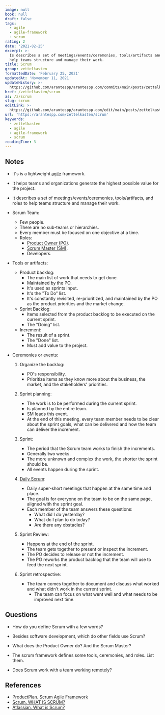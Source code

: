 ```yaml
---
image: null
book: null
draft: false
tags:
  - agile
  - agile-framework
  - scrum
rating: 2
date: '2021-02-25'
excerpt: >-
  Is describes a set of meetings/events/ceremonies, tools/artifacts and roles to
  help teams structure and manage their work.
title: Scrum
group: zettelkasten
formattedDate: 'February 25, 2021'
updatedAt: 'November 11, 2021'
updateHistory: >-
  https://github.com/arantespp/arantespp.com/commits/main/posts/zettelkasten/scrum.md
href: /zettelkasten/scrum
as: /z/scrum
slug: scrum
editLink: >-
  https://github.com/arantespp/arantespp.com/edit/main/posts/zettelkasten/scrum.md
url: 'https://arantespp.com/zettelkasten/scrum'
keywords:
  - zettelkasten
  - agile
  - agile-framework
  - scrum
readingTime: 3
---
```


## Notes

- It's is a lightweight [agile](/zettel/agile) framework.

- It helps teams and organizations generate the highest possible value for the project.

- It describes a set of meetings/events/ceremonies, tools/artifacts, and roles to help teams structure and manage their work.

- Scrum Team:

  - Few people.
  - There are no sub-teams or hierarchies.
  - Every member must be focused on one objective at a time.
  - Roles:
    - [Product Owner (PO)](/zettel/product-owner).
    - [Scrum Master (SM)](/zettel/scrum-master).
    - Developers.

- Tools or artifacts:

  - Product backlog:
    - The main list of work that needs to get done.
    - Maintained by the PO.
    - It's used as sprints input.
    - It's the "To Do" list.
    - It's constantly revisited, re-prioritized, and maintained by the PO as the product priorities and the market change.
  - Sprint Backlog:
    - Items selected from the product backlog to be executed on the current sprint.
    - The "Doing" list.
  - Increment:
    - The result of a sprint.
    - The "Done" list.
    - Must add value to the project.

- Ceremonies or events:

  1. Organize the backlog:
     - PO's responsibility.
     - Prioritize items as they know more about the business, the market, and the stakeholders' priorities.
  2. Sprint planning:
     - The work is to be performed during the current sprint.
     - Is planned by the entire team.
     - SM leads this event.
     - At the end of this meeting, every team member needs to be clear about the sprint goals, what can be delivered and how the team can deliver the increment.
  3. Sprint:

     - The period that the Scrum team works to finish the increments.
     - Generally two weeks.
     - The more unknown and complex the work, the shorter the sprint should be.
     - All events happen during the sprint.

  4. [Daily Scrum](/zettel/daily-scrum):

     - Daily super-short meetings that happen at the same time and place.
     - The goal is for everyone on the team to be on the same page, aligned with the sprint goal.
     - Each member of the team answers these questions:
       - What did I do yesterday?
       - What do I plan to do today?
       - Are there any obstacles?

  5. Sprint Review:

     - Happens at the end of the sprint.
     - The team gets together to present or inspect the increment.
     - The PO decides to release or not the increment.
     - The PO reworks the product backlog that the team will use to feed the next sprint.

  6. Sprint retrospective:
     - The team comes together to document and discuss what worked and what didn't work in the current sprint.
       - The team can focus on what went well and what needs to be improved next time.

## Questions

- How do you define Scrum with a few words?

- Besides software development, which do other fields use Scrum?

- What does the Product Owner do? And the Scrum Master?

- The scrum framework defines some tools, ceremonies, and roles. List them.

- Does Scrum work with a team working remotely?

## References

- [ProductPlan. Scrum Agile Framework](https://www.productplan.com/glossary/scrum-agile-framework/)
- [Scrum. WHAT IS SCRUM?](https://www.scrum.org/resources/what-is-scrum)
- [Atlassian. What is Scrum?](https://www.atlassian.com/agile/scrum)

